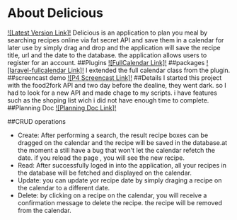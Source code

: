 # About Delicious
[![Latest Version Link]!](http://p4.cs15class.online)
Delicious is an application to plan you meal by searching recipes online via fat secret API and save them in a calendar for later use by simply drag and drop and the application will save the recipe title, url and the date to the database. the application allows users to register for an account. 
##Plugins
[![FullCalendar Link]!](https://fullcalendar.io) 
##packages
[![laravel-fullcalendar Link]!](https://github.com/maddhatter/laravel-fullcalendar) 
I extended the full calendar class from the plugin.
##screencast demo
[![P4 Screencast Link]!](https://github.com/maddhatter/laravel-fullcalendar) 
##Details
I started this project with the food2fork API and two day before the dealine, they went dark. so I had to look for a new API and made chage to my scripts. i have features such as the shoping list wich i did not have enough time to complete.
##Planning Doc
[![Planning Doc Link]!](https://docs.google.com/document/d/1i-CzmnNtNoKk_04xyNt_PyRBHr-q9ofFcEVIX8ItPrI/edit#heading=h.9jqtzjpjb2cj) 

##CRUD operations
* Create: After performing a search, the result recipe boxes can be dragged on the calendar and the recipe will be saved in the database.at the moment a still have a bug that won't let the calendar refetch the date. if you reload the page , you will see the new recipe.
* Read: After successfully loged in into the application, all your recipes in the database will be fetched and displayed on the calendar.
* Update: you can update yor recipe date by simply draging a recipe on the calendar to a different date.
* Delete: by clicking on a recipe on the calendar, you will receive a confirmation message to delete the recipe. the recipe will be removed from the calendar.
